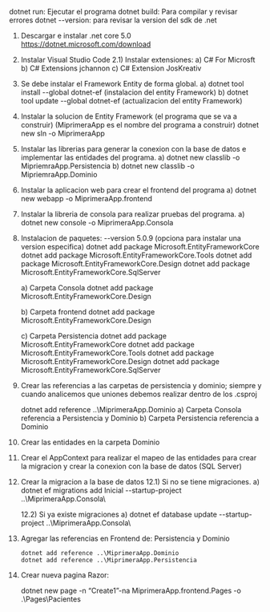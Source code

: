 dotnet run: Ejecutar el programa
dotnet build: Para compilar y revisar errores
dotnet --version: para revisar la version del sdk de .net

1)  Descargar e instalar .net core 5.0 https://dotnet.microsoft.com/download

2)  Instalar Visual Studio Code
       2.1) Instalar extensiones:
                a) C# For Microsft
                b) C# Extensions jchannon
                c) C# Extension JosKreativ

3) Se debe instalar el Framework Entity de forma global.
       a) dotnet tool install --global dotnet-ef (instalacion del entity Framework)
       b) dotnet tool update --global dotnet-ef (actualizacion del entity Framework)

4) Instalar la solucion de Entity Framework (el programa que se va a construir)
        (MiprimeraApp es el nombre del programa a   construir)
        dotnet new sln -o MiprimeraApp

5) Instalar las librerias para generar la conexion con la base de datos e implementar las entidades del programa.
    a) dotnet new classlib -o MipriemraApp.Persistencia
    b) dotnet new classlib -o MipriemraApp.Dominio

6) Instalar la aplicacion web para crear el frontend del programa
    a) dotnet new webapp -o MiprimeraApp.frontend

7) Instalar la libreria de consola para realizar pruebas del programa.
    a) dotnet new console -o MiprimeraApp.Consola

8) Instalacion de paquetes:
            --version 5.0.9 (opciona para instalar una version especifica)
    dotnet add package Microsoft.EntityFrameworkCore 
    dotnet add package Microsoft.EntityFrameworkCore.Tools
    dotnet add package Microsoft.EntityFrameworkCore.Design
    dotnet add package Microsoft.EntityFrameworkCore.SqlServer

    a) Carpeta Consola
        dotnet add package Microsoft.EntityFrameworkCore.Design

    b) Carpeta frontend
        dotnet add package Microsoft.EntityFrameworkCore.Design

    c) Carpeta Persistencia
        dotnet add package Microsoft.EntityFrameworkCore 
        dotnet add package Microsoft.EntityFrameworkCore.Tools
        dotnet add package Microsoft.EntityFrameworkCore.Design
        dotnet add package Microsoft.EntityFrameworkCore.SqlServer

9) Crear las referencias a las carpetas de persistencia y dominio; siempre y cuando analicemos que uniones debemos realizar dentro de los .csproj

    dotnet add reference ..\MiprimeraApp.Dominio
        a) Carpeta Consola referencia a Persistencia y Dominio
        b) Carpeta Persistencia referencia a Dominio

10) Crear las entidades en la carpeta Dominio

11) Crear el AppContext para realizar el mapeo de las entidades para crear la migracion y crear la conexion con la base de datos (SQL Server)

12) Crear la migracion a la base de datos
    12.1) Si no se tiene migraciones.
        a) dotnet ef migrations add Inicial --startup-project ..\MiprimeraApp.Consola\

    12.2) Si ya existe migraciones
        a) dotnet ef database update --startup-project ..\MiprimeraApp.Consola\

14) Agregar las referencias en Frontend de: Persistencia y Dominio

        dotnet add reference ..\MiprimeraApp.Dominio
        dotnet add reference ..\MiprimeraApp.Persistencia

15) Crear nueva pagina Razor:

    dotnet new page -n “Create1”-na MiprimeraApp.frontend.Pages -o .\Pages\Pacientes

